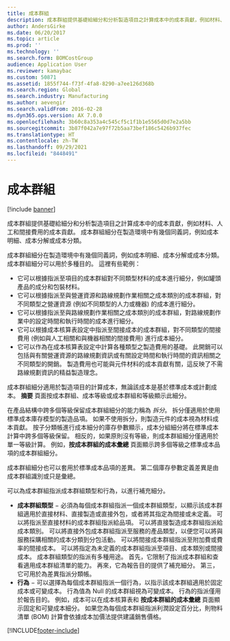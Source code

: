 ```yaml
---
title: 成本群組
description: 成本群組提供基礎給細分和分析製造項目之計算成本中的成本貢獻，例如材料、人工和間接費用的成本貢獻。 成本群組細分在製造環境中有幾個同義詞，例如成本明細、成本分解或成本分類。
author: AndersGirke
ms.date: 06/20/2017
ms.topic: article
ms.prod: ''
ms.technology: ''
ms.search.form: BOMCostGroup
audience: Application User
ms.reviewer: kamaybac
ms.custom: 50871
ms.assetid: 1855f744-f73f-4fa8-8290-a7ee126d368b
ms.search.region: Global
ms.search.industry: Manufacturing
ms.author: aevengir
ms.search.validFrom: 2016-02-28
ms.dyn365.ops.version: AX 7.0.0
ms.openlocfilehash: 3b60c8a353a4c545cf5c1f1b1e5565d0d7e2a5bb
ms.sourcegitcommit: 3b87f042a7e97f72b5aa73bef186c5426b937fec
ms.translationtype: HT
ms.contentlocale: zh-TW
ms.lasthandoff: 09/29/2021
ms.locfileid: "8448491"
---
```

# <a name="cost-groups"></a>成本群組

[!include [banner](../includes/banner.md)]

成本群組提供基礎給細分和分析製造項目之計算成本中的成本貢獻，例如材料、人工和間接費用的成本貢獻。 成本群組細分在製造環境中有幾個同義詞，例如成本明細、成本分解或成本分類。 

成本群組細分在製造環境中有幾個同義詞，例如成本明細、成本分解或成本分類。 成本群組細分可以用於多種目的。 這裡有些範例：

-   它可以根據指派至項目的成本群組對不同類型材料的成本進行細分，例如罐頭產品的成分和包裝材料。
-   它可以根據指派至與營運資源和路線規劃作業相關之成本類別的成本群組，對不同類型之營運資源 (例如不同類型的人力或機器) 的成本進行細分。
-   它可以根據指派至與路線規劃作業相關之成本類別的成本群組，對路線規劃作業中的設定時間和執行時間的成本進行細分。
-   它可以根據成本核算表設定中指派至間接成本的成本群組，對不同類型的間接費用 (例如與人工相關和與機器相關的間接費用) 進行成本細分。
-   它可以作為在成本核算表設定中計算各種類型之製造費用的基礎。 此開銷可以包括與有關營運資源的路線規劃資訊或有關設定時間和執行時間的資訊相關之不同類型的開銷。 製造費用也可能與元件材料的成本貢獻有關，這反映了不需路線規劃資訊的精益製造理念。

成本群組細分適用於製造項目的計算成本，無論該成本是基於標準成本或計劃成本。 **摘要** 頁面按成本群組、成本等級或成本群組和等級顯示此細分。 

在產品結構中跨多個等級保留成本群組細分的能力稱為 *拆分*。 拆分僅適用於使用標準成本庫存模型的製造品項。 如果不使用拆分，則製造元件的成本視為材料成本貢獻。 按子分類帳進行成本細分的庫存參數顯示，成本分組細分將在標準成本計算中跨多個等級保留。 相反的，如果原則沒有等級，則成本群組細分僅適用於單一等級計算。 例如，**按成本群組的成本彙總** 頁面顯示跨多個等級之標準成本品項的成本群組細分。 

成本群組細分也可以套用於標準成本品項的差異。 第二個庫存參數定義差異是由成本群組識別或只是彙總。 

可以為成本群組指派成本群組類型和行為，以進行補充細分。

-   **成本群組類型** − 必須為每個成本群組指派一個成本群組類型，以顯示該成本群組適用於直接材料、直接製造或直接外包，或者將其指定為間接或未定義。 可以將指派至直接材料的成本群組指派給品項。 可以將直接製造成本群組指派給成本類別。 可以將直接外包成本群組指派至服務的產品類型，以便您可以將與服務採購相關的成本分類到分包活動。 可以將間接成本群組指派至附加費或費率的間接成本。 可以將指定為未定義的成本群組指派至項目、成本類別或間接成本。 成本群組類型的指派有多種用途。 首先，它限制了指派成本群組和查看適用成本群組清單的能力。 再來，它為報告目的提供了補充細分。 第三，它可用於為差異指派分類帳。
-   **行為** − 可以選擇為每個成本群組指派一個行為，以指示該成本群組適用於固定成本或可變成本。 行為值為 Null 的成本群組視為可變成本。 行為的指派僅用於報告目的。 例如，成本可以在成本核算表和 **按成本群組的成本彙總** 頁面顯示固定和可變成本細分。 如果您為每個成本群組指派利潤設定百分比，則物料清單 (BOM) 計算會依據成本加價法提供建議銷售價格。






[!INCLUDE[footer-include](../../includes/footer-banner.md)]